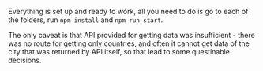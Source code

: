 Everything is set up and ready to work, all you need to do is go to each of the folders, run ```npm install``` and ```npm run start```.

The only caveat is that API provided for getting data was insufficient - there was no route for getting only countries, and often it cannot get data of the city that was returned by API itself, so that lead to some questinable decisions.

